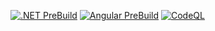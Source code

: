 [![.NET PreBuild](https://github.com/NikhilDevuse/Hypercare/actions/workflows/dotnet.yml/badge.svg)](https://github.com/NikhilDevuse/Hypercare/actions/workflows/dotnet.yml)
[![Angular PreBuild](https://github.com/NikhilDevuse/Hypercare/actions/workflows/Angular.yml/badge.svg)](https://github.com/NikhilDevuse/Hypercare/actions/workflows/Angular.yml)
[![CodeQL](https://github.com/NikhilDevuse/Hypercare/actions/workflows/codeql.yml/badge.svg)](https://github.com/NikhilDevuse/Hypercare/actions/workflows/codeql.yml)
